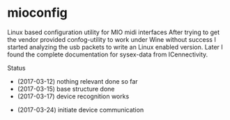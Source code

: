 # mioconfig
Linux based configuration utility for MIO midi interfaces
After trying to get the vendor provided confog-utility to work under Wine without success I started analyzing the usb packets to write an Linux enabled version.
Later I found the complete documentation for sysex-data from ICennectivity.

Status
* (2017-03-12) nothing relevant done so far
* (2017-03-15) base structure done
* (2017-03-17) device recognition works
+ (2017-03-24) initiate device communication
